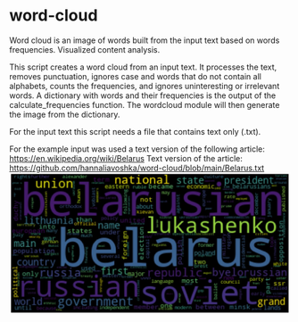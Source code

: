 # word-cloud

Word cloud is an image of words built from the input text based on words frequencies. Visualized content analysis.

This script creates a word cloud from an input text. 
It processes the text, removes punctuation, ignores case and words that do not contain all alphabets, counts the frequencies, and ignores uninteresting or irrelevant words.
A dictionary with words and their frequencies is the output of the calculate_frequencies function. 
The wordcloud module will then generate the image from the dictionary.

For the input text this script needs a file that contains text only (.txt).

For the example input was used a text version of the following article: https://en.wikipedia.org/wiki/Belarus
Text version of the article: https://github.com/hannaliavoshka/word-cloud/blob/main/Belarus.txt
![](https://github.com/hannaliavoshka/word-cloud/blob/main/word-cloud-wiki-belarus.jpg)
